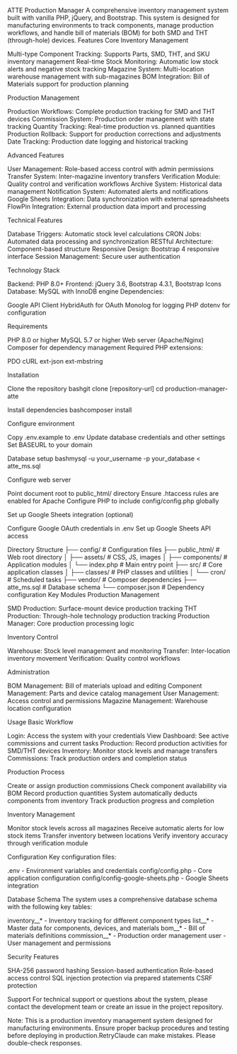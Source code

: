 ATTE Production Manager
A comprehensive inventory management system built with vanilla PHP, jQuery, and Bootstrap. This system is designed for manufacturing environments to track components, manage production workflows, and handle bill of materials (BOM) for both SMD and THT (through-hole) devices.
Features
Core Inventory Management

Multi-type Component Tracking: Supports Parts, SMD, THT, and SKU inventory management
Real-time Stock Monitoring: Automatic low stock alerts and negative stock tracking
Magazine System: Multi-location warehouse management with sub-magazines
BOM Integration: Bill of Materials support for production planning

Production Management

Production Workflows: Complete production tracking for SMD and THT devices
Commission System: Production order management with state tracking
Quantity Tracking: Real-time production vs. planned quantities
Production Rollback: Support for production corrections and adjustments
Date Tracking: Production date logging and historical tracking

Advanced Features

User Management: Role-based access control with admin permissions
Transfer System: Inter-magazine inventory transfers
Verification Module: Quality control and verification workflows
Archive System: Historical data management
Notification System: Automated alerts and notifications
Google Sheets Integration: Data synchronization with external spreadsheets
FlowPin Integration: External production data import and processing

Technical Features

Database Triggers: Automatic stock level calculations
CRON Jobs: Automated data processing and synchronization
RESTful Architecture: Component-based structure
Responsive Design: Bootstrap 4 responsive interface
Session Management: Secure user authentication

Technology Stack

Backend: PHP 8.0+
Frontend: jQuery 3.6, Bootstrap 4.3.1, Bootstrap Icons
Database: MySQL with InnoDB engine
Dependencies:

Google API Client
HybridAuth for OAuth
Monolog for logging
PHP dotenv for configuration



Requirements

PHP 8.0 or higher
MySQL 5.7 or higher
Web server (Apache/Nginx)
Composer for dependency management
Required PHP extensions:

PDO
cURL
ext-json
ext-mbstring



Installation

Clone the repository
bashgit clone [repository-url]
cd production-manager-atte

Install dependencies
bashcomposer install

Configure environment

Copy .env.example to .env
Update database credentials and other settings
Set BASEURL to your domain


Database setup
bashmysql -u your_username -p your_database < atte_ms.sql

Configure web server

Point document root to public_html/ directory
Ensure .htaccess rules are enabled for Apache
Configure PHP to include config/config.php globally


Set up Google Sheets integration (optional)

Configure Google OAuth credentials in .env
Set up Google Sheets API access



Directory Structure
├── config/                 # Configuration files
├── public_html/           # Web root directory
│   ├── assets/           # CSS, JS, images
│   ├── components/       # Application modules
│   └── index.php        # Main entry point
├── src/                  # Core application classes
│   ├── classes/         # PHP classes and utilities
│   └── cron/           # Scheduled tasks
├── vendor/              # Composer dependencies
├── atte_ms.sql         # Database schema
└── composer.json       # Dependency configuration
Key Modules
Production Management

SMD Production: Surface-mount device production tracking
THT Production: Through-hole technology production tracking
Production Manager: Core production processing logic

Inventory Control

Warehouse: Stock level management and monitoring
Transfer: Inter-location inventory movement
Verification: Quality control workflows

Administration

BOM Management: Bill of materials upload and editing
Component Management: Parts and device catalog management
User Management: Access control and permissions
Magazine Management: Warehouse location configuration

Usage
Basic Workflow

Login: Access the system with your credentials
View Dashboard: See active commissions and current tasks
Production: Record production activities for SMD/THT devices
Inventory: Monitor stock levels and manage transfers
Commissions: Track production orders and completion status

Production Process

Create or assign production commissions
Check component availability via BOM
Record production quantities
System automatically deducts components from inventory
Track production progress and completion

Inventory Management

Monitor stock levels across all magazines
Receive automatic alerts for low stock items
Transfer inventory between locations
Verify inventory accuracy through verification module

Configuration
Key configuration files:

.env - Environment variables and credentials
config/config.php - Core application configuration
config/config-google-sheets.php - Google Sheets integration

Database Schema
The system uses a comprehensive database schema with the following key tables:

inventory__* - Inventory tracking for different component types
list__* - Master data for components, devices, and materials
bom__* - Bill of materials definitions
commission__* - Production order management
user - User management and permissions

Security Features

SHA-256 password hashing
Session-based authentication
Role-based access control
SQL injection protection via prepared statements
CSRF protection

Support
For technical support or questions about the system, please contact the development team or create an issue in the project repository.

Note: This is a production inventory management system designed for manufacturing environments. Ensure proper backup procedures and testing before deploying in production.RetryClaude can make mistakes. Please double-check responses.
